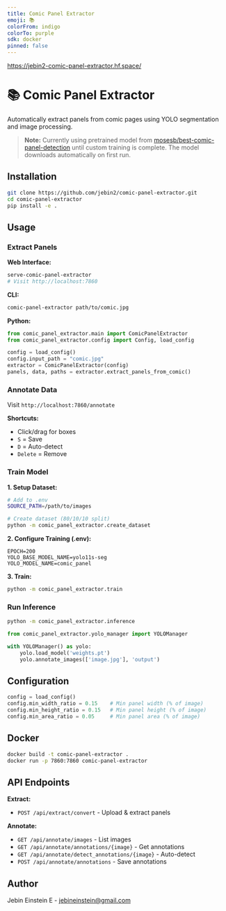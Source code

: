 ```yaml
---
title: Comic Panel Extractor
emoji: 📚
colorFrom: indigo
colorTo: purple
sdk: docker
pinned: false
---
```


https://jebin2-comic-panel-extractor.hf.space/

# 📚 Comic Panel Extractor

Automatically extract panels from comic pages using YOLO segmentation and image processing.

> **Note:** Currently using pretrained model from [mosesb/best-comic-panel-detection](https://huggingface.co/mosesb/best-comic-panel-detection) until custom training is complete. The model downloads automatically on first run.

## Installation

```bash
git clone https://github.com/jebin2/comic-panel-extractor.git
cd comic-panel-extractor
pip install -e .
```

## Usage

### Extract Panels

**Web Interface:**
```bash
serve-comic-panel-extractor
# Visit http://localhost:7860
```

**CLI:**
```bash
comic-panel-extractor path/to/comic.jpg
```

**Python:**
```python
from comic_panel_extractor.main import ComicPanelExtractor
from comic_panel_extractor.config import Config, load_config

config = load_config()
config.input_path = "comic.jpg"
extractor = ComicPanelExtractor(config)
panels, data, paths = extractor.extract_panels_from_comic()
```

### Annotate Data

Visit `http://localhost:7860/annotate`

**Shortcuts:**
- Click/drag for boxes
- `S` = Save
- `D` = Auto-detect
- `Delete` = Remove

### Train Model

**1. Setup Dataset:**
```bash
# Add to .env
SOURCE_PATH=/path/to/images

# Create dataset (80/10/10 split)
python -m comic_panel_extractor.create_dataset
```

**2. Configure Training (.env):**
```env
EPOCH=200
YOLO_BASE_MODEL_NAME=yolo11s-seg
YOLO_MODEL_NAME=comic_panel
```

**3. Train:**
```bash
python -m comic_panel_extractor.train
```

### Run Inference

```bash
python -m comic_panel_extractor.inference
```

```python
from comic_panel_extractor.yolo_manager import YOLOManager

with YOLOManager() as yolo:
    yolo.load_model('weights.pt')
    yolo.annotate_images(['image.jpg'], 'output')
```

## Configuration

```python
config = load_config()
config.min_width_ratio = 0.15    # Min panel width (% of image)
config.min_height_ratio = 0.15   # Min panel height (% of image)
config.min_area_ratio = 0.05     # Min panel area (% of image)
```

## Docker

```bash
docker build -t comic-panel-extractor .
docker run -p 7860:7860 comic-panel-extractor
```

## API Endpoints

**Extract:**
- `POST /api/extract/convert` - Upload & extract panels

**Annotate:**
- `GET /api/annotate/images` - List images
- `GET /api/annotate/annotations/{image}` - Get annotations
- `GET /api/annotate/detect_annotations/{image}` - Auto-detect
- `POST /api/annotate/annotations` - Save annotations

## Author

Jebin Einstein E - jebineinstein@gmail.com